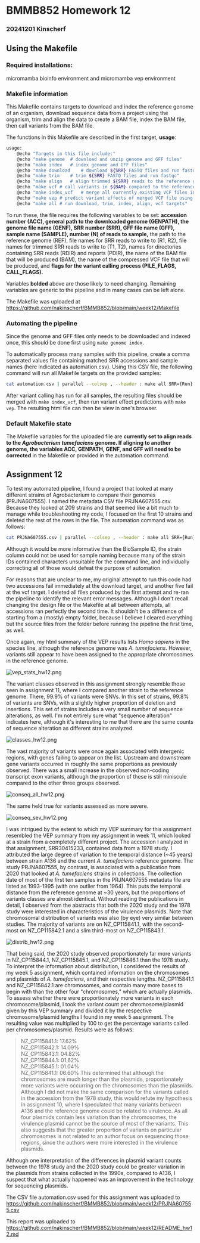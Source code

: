 # BMMB852 Homework 12
### 20241201 Kinscherf

## Using the Makefile
### Required installations:
micromamba bioinfo environment and micromamba vep environment

### Makefile information
This Makefile contains targets to download and index the reference genome of an organism, download sequence data from a project using the organism, trim and align the data to create a BAM file, index the BAM file, then call variants from the BAM file. 

The functions in this Makefile are described in the first target, **usage**:
```bash
usage:
	@echo "Targets in this file include:"
	@echo "make genome	# download and unzip genome and GFF files"
	@echo "make index	# index genome and GFF files"
	@echo "make download	# download ${SRR} FASTQ files and run fastqc"
	@echo "make trim	# trim ${SRR} FASTQ files and run fastqc"
	@echo "make align	# align trimmed ${SRR} reads to the reference genome"
	@echo "make vcf	# call variants in ${BAM} compared to the reference genome"
	@echo "make index_vcf	# merge all currently existing VCF files into one file, then index merged file"
	@echo "make vep	# predict variant effects of merged VCF file using vep environment"
	@echo "make all	# run download, trim, index, align, vcf targets"
```

To run these, the file requires the following variables to be set: **accession number (ACC), general path to the downloaded genome (GENPATH), the genome file name (GENF), SRR number (SRR), GFF file name (GFF), sample name (SAMPLE), number (N) of reads to sample,** the path to the reference genome (REF), file names for SRR reads to write to (R1, R2), file names for trimmed SRR reads to write to (T1, T2), names for directories containing SRR reads (RDIR) and reports (PDIR), the name of the BAM file that will be produced (BAM), the name of the compressed VCF file that will be produced, and **flags for the variant calling process (PILE_FLAGS, CALL_FLAGS).**

Variables **bolded** above are those likely to need changing. Remaining variables are generic to the pipeline and in many cases can be left alone.

The Makefile was uploaded at https://github.com/nakinscherf/BMMB852/blob/main/week12/Makefile

### Automating the pipeline
Since the genome and GFF files only needs to be downloaded and indexed once, this should be done first using ```make genome index```.

To automatically process many samples with this pipeline, create a comma separated values file containing matched SRR accessions and sample names (here indicated as automation.csv). Using this CSV file, the following command will run all Makefile targets on the provided samples:
```bash
cat automation.csv | parallel --colsep , --header : make all SRR={Run} SAMPLE={Name}
```
After variant calling has run for all samples, the resulting files should be merged with ```make index_vcf```, then run variant effect predictions with ```make vep```. The resulting html file can then be view in one's browser.
### Default Makefile state
The Makefile variables for the uploaded file are **currently set to align reads to the *Agrobacterium tumefaciens* genome. If aligning to another genome, the variables ACC, GENPATH, GENF, and GFF will need to be corrected** in the Makefile or provided in the automation command.

## Assignment 12

To test my automated pipeline, I found a project that looked at many different strains of Agrobacterium to compare their genomes (PRJNA607555). I named the metadata CSV file PRJNA607555.csv. Because they looked at 209 strains and that seemed like a bit much to manage while troubleshooting my code, I focused on the first 10 strains and deleted the rest of the rows in the file. The automation command was as follows:
```bash
cat PRJNA607555.csv | parallel --colsep , --header : make all SRR={Run} SAMPLE={BioSample}
```
Although it would be more informative than the BioSample ID, the strain column could not be used for sample naming because many of the strain IDs contained characters unsuitable for the command line, and individually correcting all of those would defeat the purpose of automation.

For reasons that are unclear to me, my original attempt to run this code had two accessions fail immediately at the download target, and another five fail at the vcf target. I deleted all files produced by the first attempt and re-ran the pipeline to identify the relevant error messages. Although I don't recall changing the design file or the Makefile at all between attempts, all accessions ran perfectly the second time. It shouldn't be a difference of starting from a (mostly) empty folder, because I believe I cleared everything but the source files from the folder before running the pipeline the first time, as well.

Once again, my html summary of the VEP results lists *Homo sapiens* in the species line, although the reference genome was *A. tumefaciens*. However, variants still appear to have been assigned to the appropriate chromosomes in the reference genome. 

![vep_stats_hw12.png](https://github.com/nakinscherf/BMMB852/blob/main/week12/vep_stats_hw12.png)

The variant classes observed in this assignment strongly resemble those seen in assignment 11, where I compared another strain to the reference genome. There, 99.9% of variants were SNVs. In this set of strains, 99.8% of variants are SNVs, with a slightly higher proportion of deletion and insertions. This set of strains includes a very small number of sequence alterations, as well. I'm not entirely sure what "sequence alteration" indicates here, although it's interesting to me that there are the same counts of sequence alteration as different strains analyzed.

![classes_hw12.png](https://github.com/nakinscherf/BMMB852/blob/main/week12/classes_hw12.png)

The vast majority of variants were once again associated with intergenic regions, with genes failing to appear on the list. Upstream and downstream gene variants occurred in roughly the same proportions as previously observed. There was a small increase in the observed non-coding transcript exon variants, although the proportion of these is still miniscule compared to the other three groups observed.

![conseq_all_hw12.png](https://github.com/nakinscherf/BMMB852/blob/main/week12/conseq_all_hw12.png)

The same held true for variants assessed as more severe.

![conseq_sev_hw12.png](https://github.com/nakinscherf/BMMB852/blob/main/week12/conseq_sev_hw12.png)

I was intrigued by the extent to which my VEP summary for this assignment resembled the VEP summary from my assignment in week 11, which looked at a strain from a completely different project. The accession I analyzed in that assignment, SRR30415233, contained data from a 1978 study. I attributed the large degree of variation to the temporal distance (~45 years) between strain A136 and the current *A. tumefaciens* reference genome. The study PRJNA607555, by contrast, is associated with a publication from 2020 that looked at *A. tumefaciens* strains in collections. The collection date of most of the first ten samples in the PRJNA607555 metadata file are listed as 1993-1995 (with one outlier from 1964). This puts the temporal distance from the reference genome at ~30 years, but the proportions of variants classes are almost identical. Without reading the publications in detail, I observed from the abstracts that both the 2020 study and the 1978 study were interested in characteristics of the virulence plasmids. Note that chromosomal distribution of variants was also (by eye) very similar between studies. The majority of variants are on NZ_CP115841.1, with the second-most on NZ_CP115842.1 and a slim third-most on NZ_CP115843.1.

![distrib_hw12.png](https://github.com/nakinscherf/BMMB852/blob/main/week12/distrib_hw12.png)

That being said, the 2020 study observed proportionately far more variants in NZ_CP115844.1, NZ_CP115845.1, and NZ_CP115846.1 than the 1978 study. To interpret the information about distribution, I considered the results of my week 5 assignment, which contained information on the chromosomes and plasmids of *A. tumefaciens*, and their respective lengths. NZ_CP115841.1 and NZ_CP115842.1 are chromosomes, and contain many more bases to begin with than the other four "chromosomes," which are actually plasmids. To assess whether there were proportionately more variants in each chromosome/plasmid, I took the variant count per chromosome/plasmid given by this VEP summary and divided it by the respective chromosome/plasmid lengths I found in my week 5 assignment. The resulting value was multiplied by 100 to get the percentage variants called per chromosomes/plasmid. Results were as follows:
> NZ_CP115841.1: 17.62% \
> NZ_CP115842.1: 14.09% \
> NZ_CP115843.1: 04.82% \
> NZ_CP115844.1: 01.62% \
> NZ_CP115845.1: 01.04% \
> NZ_CP115841.1: 06.60%
This determined that although the chromosomes are much longer than the plasmids, proportionately more variants were occurring on the chromosomes than the plasmids. Although I did not make the same comparison for the variants called in the accession from the 1978 study, this would refute my hypothesis in assignment 10, where I speculated that many variants between A136 and the reference genome could be related to virulence. As all four plasmids contain less variation than the chromosomes, the virulence plasmid cannot be the source of most of the variants. This also suggests that the greater proportion of variants on particular chromosomes is not related to an author focus on sequencing those regions, since the authors were more interested in the virulence plasmids.

Although one interpretation of the differences in plasmid variant counts between the 1978 study and the 2020 study could be greater variation in the plasmids from strains collected in the 1990s, compared to A136, I suspect that what actually happened was an improvement in the technology for sequencing plasmids.

The CSV file automation.csv used for this assignment was uploaded to https://github.com/nakinscherf/BMMB852/blob/main/week12/PRJNA607555.csv

This report was uploaded to https://github.com/nakinscherf/BMMB852/blob/main/week12/README_hw12.md
